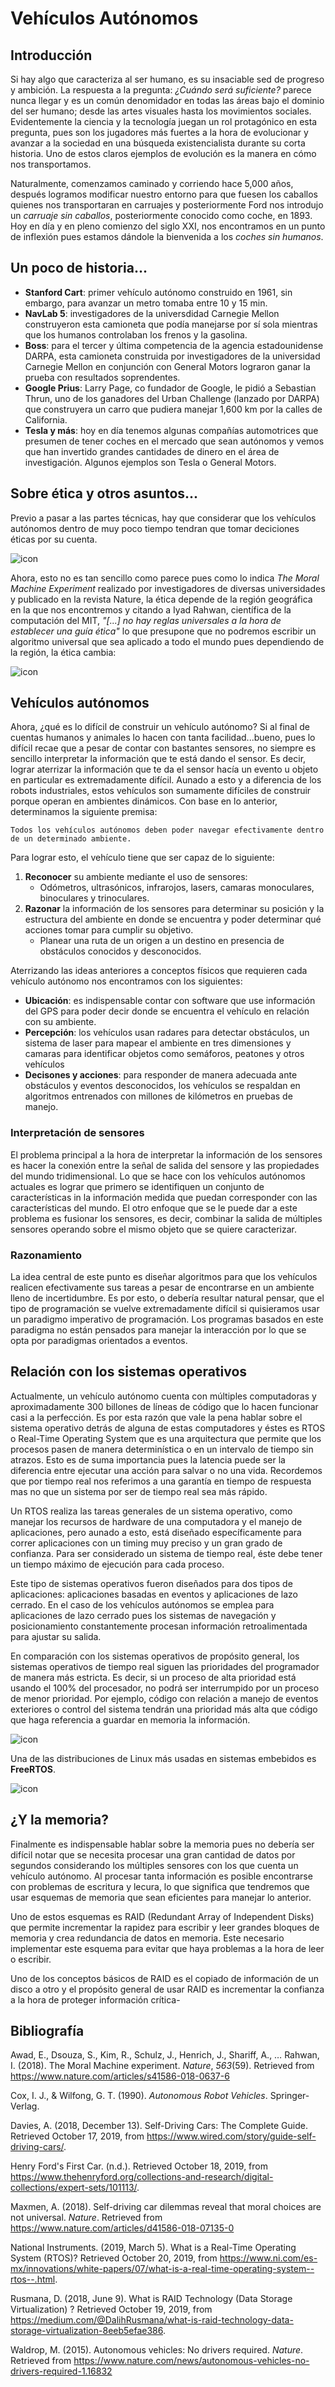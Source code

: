 # Vehículos Autónomos

## Introducción

Si hay algo que caracteriza al ser humano, es su insaciable sed de progreso y ambición. La respuesta a la pregunta: *¿Cuándo será suficiente?* parece nunca llegar y es un común denomidador en todas las áreas bajo el dominio del ser humano; desde las artes visuales hasta los movimientos sociales. Evidentemente la ciencia y la tecnología juegan un rol protagónico en esta pregunta, pues son los jugadores más fuertes a la hora de evolucionar y avanzar a la sociedad en una búsqueda existencialista durante su corta historia. Uno de estos claros ejemplos de evolución es la manera en cómo nos transportamos. 

Naturalmente, comenzamos caminado y corriendo hace 5,000 años, después logramos modificar nuestro entorno para que fuesen los caballos quienes nos transportaran en carruajes y posteriormente Ford nos introdujo un *carruaje sin caballos*, posteriormente conocido como coche, en 1893. Hoy en día y en pleno comienzo del siglo XXI, nos encontramos en un punto de inflexión pues estamos dándole la bienvenida a los *coches sin humanos*. 

## Un poco de historia...

* **Stanford Cart**: primer vehículo autónomo construido en 1961, sin embargo, para avanzar un metro tomaba entre 10 y 15 min. 
* **NavLab 5**: investigadores de la universdidad Carnegie Mellon construyeron esta camioneta que podía manejarse por sí sola mientras que los humanos controlaban los frenos y la gasolina. 
* **Boss**: para el tercer y última competencia de la agencia estadounidense DARPA, esta camioneta construida por investigadores de la universidad Carnegie Mellon en conjunción con General Motors lograron ganar la prueba con resultados soprendentes. 
* **Google Prius**: Larry Page, co fundador de Google, le pidió a Sebastian Thrun, uno de los ganadores del Urban Challenge (lanzado por DARPA) que construyera un carro que pudiera manejar 1,600 km por la calles de California. 
* **Tesla y más**: hoy en día tenemos algunas compañías automotrices que presumen de tener coches en el mercado que sean autónomos y vemos que han invertido grandes cantidades de dinero en el área de investigación. Algunos ejemplos son Tesla o General Motors. 

## Sobre ética y otros asuntos...

Previo a pasar a las partes técnicas, hay que considerar que los vehículos autónomos dentro de muy poco tiempo tendran que tomar deciciones éticas por su cuenta. 

![icon](images/dev-1.png)

Ahora, esto no es tan sencillo como parece pues como lo indica *The Moral Machine Experiment* realizado por investigadores de diversas universidades y publicado en la revista Nature, la ética depende de la región geográfica en la que nos encontremos y citando a Iyad Rahwan, científica de la computación del MIT, *"[...] no hay reglas universales a la hora de establecer una guía ética"* lo que presupone que no podremos escribir un algoritmo universal que sea aplicado a todo el mundo pues dependiendo de la región, la ética cambia: 

![icon](images/n-2.png)

## Vehículos autónomos 

Ahora, ¿qué es lo difícil de construir un vehículo autónomo? Si al final de cuentas humanos y animales lo hacen con tanta facilidad...bueno, pues lo difícil recae que a pesar de contar con bastantes sensores, no siempre es sencillo interpretar la información que te está dando el sensor. Es decir, lograr aterrizar la información que te da el sensor hacía un evento u objeto en particular es extremadamente difícil. Aunado a esto y a diferencia de los robots industriales, estos vehículos son sumamente difíciles de construir porque operan en ambientes dinámicos. Con base en lo anterior, determinamos la siguiente premisa: 

```
Todos los vehículos autónomos deben poder navegar efectivamente dentro de un determinado ambiente.
```

Para lograr esto, el vehículo tiene que ser capaz de lo siguiente: 

1. **Reconocer** su ambiente mediante el uso de sensores: 
   * Odómetros, ultrasónicos, infrarojos, lasers, camaras monoculares, binoculares y trinoculares. 
2. **Razonar** la información de los sensores para determinar su posición y la estructura del ambiente en donde se encuentra y poder determinar qué acciones tomar para cumplir su objetivo. 
   * Planear una ruta de un origen a un destino en presencia de obstáculos conocidos y desconocidos. 

Aterrizando las ideas anteriores a conceptos físicos que requieren cada vehículo autónomo nos encontramos con los siguientes: 

+ **Ubicación**: es indispensable contar con software que use información del GPS para poder decir donde se encuentra el vehículo en relación con su ambiente. 
+ **Percepción**: los vehículos usan radares para detectar obstáculos, un sistema de laser para mapear el ambiente en tres dimensiones y camaras para identificar objetos como semáforos, peatones y otros vehículos
+ **Decisones y acciones**: para responder de manera adecuada ante obstáculos y eventos desconocidos, los vehículos se respaldan en algoritmos entrenados con millones de kilómetros en pruebas de manejo. 

### Interpretación de sensores

El problema principal a la hora de interpretar la información de los sensores es hacer la conexión entre la señal de salida del sensore y las propiedades del mundo tridimensional. Lo que se hace con los vehículos autónomos actuales es lograr que primero se identifiquen un conjunto de características in la información medida que puedan corresponder con las características del mundo. El otro enfoque que se le puede dar a este problema es fusionar los sensores, es decir, combinar la salida de múltiples sensores operando sobre el mismo objeto que se quiere caracterizar. 

### Razonamiento

La idea central de este punto es diseñar algoritmos para que los vehículos realicen efectivamente sus tareas a pesar de encontrarse en un ambiente lleno de incertidumbre. Es por esto, o debería resultar natural pensar, que el tipo de programación se vuelve extremadamente difícil si quisieramos usar un paradigmo imperativo de programación. Los programas basados en este paradigma no están pensados para manejar la interacción por lo que se opta por paradigmas orientados a eventos. 

## Relación con los sistemas operativos 

Actualmente, un vehículo autónomo cuenta con múltiples computadoras y aproximadamente 300 billones de líneas de código que lo hacen funcionar casi a la perfección. Es por esta razón que vale la pena hablar sobre el sistema operativo detrás de alguna de estas computadores y éstes es RTOS o Real-Time Operating System que es una arquitectura que permite que los procesos pasen de manera determinística o en un intervalo de tiempo sin atrazos. Esto es de suma importancia pues la latencia puede ser la diferencia entre ejecutar una acción para salvar o no una vida. Recordemos que por tiempo real nos referimos a una garantía en tiempo de respuesta mas no que un sistema por ser de tiempo real sea más rápido.  

Un RTOS realiza las tareas generales de un sistema operativo, como manejar los recursos de hardware de una computadora y el manejo de aplicaciones, pero aunado a esto, está diseñado específicamente para correr aplicaciones con un timing muy preciso y un gran grado de confianza. Para ser considerado un sistema de tiempo real, éste debe tener un tiempo máximo de ejecución para cada proceso. 

Este tipo de sistemas operativos fueron diseñados para dos tipos de aplicaciones: aplicaciones basadas en eventos y aplicaciones de lazo cerrado. En el caso de los vehículos autónomos se emplea para aplicaciones de lazo cerrado pues los sistemas de navegación y posicionamiento constantemente procesan información retroalimentada para ajustar su salida. 

En comparación con los sistemas operativos de propósito general, los sistemas operativos de tiempo real siguen las prioridades del programador de manera más estricta. Es decir, si un proceso de alta prioridad está usando el 100% del procesador, no podrá ser interrumpido por un proceso de menor prioridad. Por ejemplo, código con relación a manejo de eventos exteriores o control del sistema tendrán una prioridad más alta que código que haga referencia a guardar en memoria la información. 

![icon](images/m-2.png)

Una de las distribuciones de Linux más usadas en sistemas embebidos es **FreeRTOS**. 

 ![icon](images/f-1.png)

## ¿Y la memoria?

Finalmente es indispensable hablar sobre la memoria pues no debería ser difícil notar que se necesita procesar una gran cantidad de datos por segundos considerando los múltiples sensores con los que cuenta un vehículo autónomo. Al procesar tanta información es posible encontrarse con problemas de escritura y lecura, lo que significa que tendremos que usar esquemas de memoria que sean eficientes para manejar lo anterior. 

Uno de estos esquemas es RAID (Redundant Array of Independent Disks) que permite incrementar la rapidez para escribir y leer grandes bloques de memoria y crea redundancia de datos en memoria. Este necesario implementar este esquema para evitar que haya problemas a la hora de leer o escribir. 

Uno de los conceptos básicos de RAID es el copiado de información de un disco a otro y el propósito general de usar RAID es incrementar la confianza a la hora de proteger información crítica- 

## Bibliografía 

Awad, E., Dsouza, S., Kim, R., Schulz, J., Henrich, J., Shariff, A., … Rahwan, I. (2018). The Moral Machine experiment. *Nature*, *563*(59). Retrieved from https://www.nature.com/articles/s41586-018-0637-6

Cox, I. J., & Wilfong, G. T. (1990). *Autonomous Robot Vehicles*. Springer-Verlag.

Davies, A. (2018, December 13). Self-Driving Cars: The Complete Guide. Retrieved October 17, 2019, from https://www.wired.com/story/guide-self-driving-cars/.

Henry Ford's First Car. (n.d.). Retrieved October 18, 2019, from https://www.thehenryford.org/collections-and-research/digital-collections/expert-sets/101113/.

Maxmen, A. (2018). Self-driving car dilemmas reveal that moral choices are not universal. *Nature*. Retrieved from https://www.nature.com/articles/d41586-018-07135-0

National Instruments. (2019, March 5). What is a Real-Time Operating System (RTOS)? Retrieved October 20, 2019, from https://www.ni.com/es-mx/innovations/white-papers/07/what-is-a-real-time-operating-system--rtos--.html.

Rusmana, D. (2018, June 9). What is RAID Technology (Data Storage Virtualization) ? Retrieved October 19, 2019, from https://medium.com/@DalihRusmana/what-is-raid-technology-data-storage-virtualization-8eeb5efae386.

Waldrop, M. (2015). Autonomous vehicles: No drivers required. *Nature*. Retrieved from https://www.nature.com/news/autonomous-vehicles-no-drivers-required-1.16832